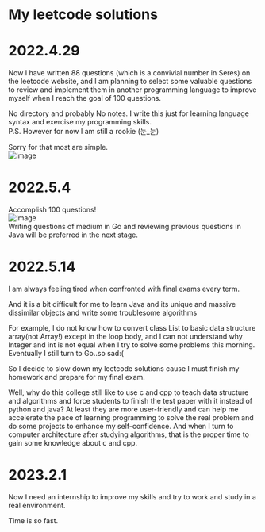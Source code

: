 # My leetcode solutions
# 2022.4.29
Now I have written 88 questions (which is a convivial number in Seres) on the leetcode website, and I am planning to select some valuable questions to review and implement them in another programming language to improve myself when I reach the goal of 100 questions.  

No directory and probably No notes. I write this just for learning language syntax and exercise my programming skills.  
P.S. However for now I am still a rookie (눈_눈)  

Sorry for that most are simple.  
![image](https://user-images.githubusercontent.com/77609544/165932051-293bb978-f376-4994-b19a-ba0a39450607.png)  
# 2022.5.4
Accomplish 100 questions!  
![image](https://user-images.githubusercontent.com/77609544/166847174-2a7be4b4-ca9e-4cc5-9d53-9ae5a0953e3b.png)  
Writing questions of medium in Go and reviewing previous questions in Java will be preferred in the next stage.  

# 2022.5.14
I am always feeling tired when confronted with final exams every term.

And it is a bit difficult for me to learn Java and its unique and massive dissimilar objects and write some troublesome algorithms

For example, I do not know how to convert class List to basic data structure array(not Array!) except in the loop body, and I can not understand why Integer and int is not equal when I try to solve some problems this morning. Eventually I still turn to Go..so sad:(

So I decide to slow down my leetcode solutions cause I must finish my homework and prepare for my final exam.

Well, why do this college still like to use c and cpp to teach data structure and algorithms and force students to finish the test paper with it instead of python and java? At least they are more user-friendly and can help me accelerate the pace of learning programming to solve the real problem and do some projects to enhance my self-confidence. And when I turn to computer architecture after studying algorithms, that is the proper time to gain some knowledge about c and cpp. 

# 2023.2.1

Now I need an internship to improve my skills and try to work and study in a real environment. 

Time is so fast.